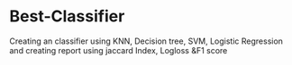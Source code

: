 # Best-Classifier
Creating an classifier using KNN, Decision tree, SVM, Logistic Regression and creating report using jaccard Index, Logloss &F1 score
